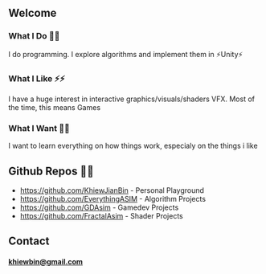 ## Welcome

### What I Do 💬💬
I do programming. I explore algorithms and implement them in ⚡Unity⚡

### What I Like ⚡⚡
I have a huge interest in interactive graphics/visuals/shaders VFX. Most of the time, this means Games

### What I Want 🤔🤔
I want to learn everything on how things work, especialy on the things i like

## Github Repos 🔭🔭
- https://github.com/KhiewJianBin - Personal Playground
- https://github.com/EverythingASIM - Algorithm Projects
- https://github.com/GDAsim - Gamedev Projects
- https://github.com/FractalAsim - Shader Projects

## Contact
#### khiewbin@gmail.com
